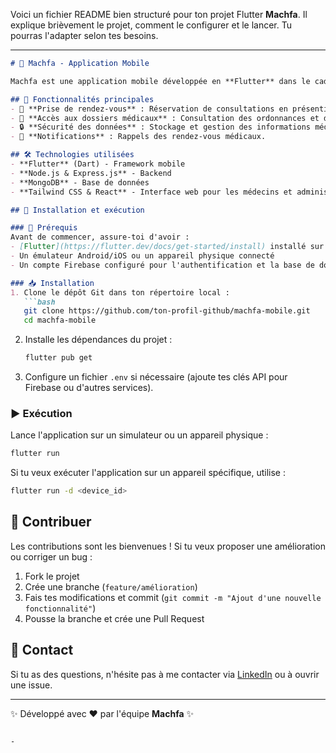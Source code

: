 Voici un fichier README bien structuré pour ton projet Flutter **Machfa**. Il explique brièvement le projet, comment le configurer et le lancer. Tu pourras l'adapter selon tes besoins.  

---

```markdown
# 📱 Machfa - Application Mobile

Machfa est une application mobile développée en **Flutter** dans le cadre d'un projet visant à améliorer l'accessibilité et l'efficacité des soins de santé en Algérie. L'application permet aux patients de prendre rendez-vous avec des médecins, consulter leur historique médical et accéder à des ordonnances numériques sécurisées.

## 📌 Fonctionnalités principales
- 📅 **Prise de rendez-vous** : Réservation de consultations en présentiel ou en ligne.
- 🏥 **Accès aux dossiers médicaux** : Consultation des ordonnances et de l'historique médical.
- 🔒 **Sécurité des données** : Stockage et gestion des informations médicales de manière sécurisée.
- 🔔 **Notifications** : Rappels des rendez-vous médicaux.

## 🛠️ Technologies utilisées
- **Flutter** (Dart) - Framework mobile
- **Node.js & Express.js** - Backend
- **MongoDB** - Base de données
- **Tailwind CSS & React** - Interface web pour les médecins et administrateurs

## 🚀 Installation et exécution

### 📌 Prérequis
Avant de commencer, assure-toi d'avoir :
- [Flutter](https://flutter.dev/docs/get-started/install) installé sur ta machine
- Un émulateur Android/iOS ou un appareil physique connecté
- Un compte Firebase configuré pour l'authentification et la base de données en temps réel (si applicable)

### 📥 Installation
1. Clone le dépôt Git dans ton répertoire local :
   ```bash
   git clone https://github.com/ton-profil-github/machfa-mobile.git
   cd machfa-mobile
   ```

2. Installe les dépendances du projet :
   ```bash
   flutter pub get
   ```

3. Configure un fichier `.env` si nécessaire (ajoute tes clés API pour Firebase ou d'autres services).

### ▶️ Exécution
Lance l'application sur un simulateur ou un appareil physique :
   ```bash
   flutter run
   ```

Si tu veux exécuter l'application sur un appareil spécifique, utilise :
   ```bash
   flutter run -d <device_id>
   ```

## 📝 Contribuer
Les contributions sont les bienvenues ! Si tu veux proposer une amélioration ou corriger un bug :
1. Fork le projet
2. Crée une branche (`feature/amélioration`)
3. Fais tes modifications et commit (`git commit -m "Ajout d'une nouvelle fonctionnalité"`)
4. Pousse la branche et crée une Pull Request

## 📩 Contact
Si tu as des questions, n'hésite pas à me contacter via [LinkedIn]([https://www.linkedin.com/in/ton-profil](https://www.linkedin.com/in/seba-mohammed-rabie-580623261/)) ou à ouvrir une issue.

---

✨ Développé avec ❤️ par l'équipe **Machfa** ✨
```

-
